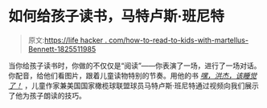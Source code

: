 # 如何给孩子读书，马特卢斯·班尼特

> 原文:[https://life hacker . com/how-to-read-to-kids-with-martellus-Bennett-1825511985](https://lifehacker.com/how-to-read-to-kids-with-martellus-bennett-1825511985)

当你给孩子读书时，你做的不仅仅是“阅读”——你表演了一场，进行了一场对话。你配音，给他们看图片，跟着儿童读物特别的节奏。用他的书 [*嘿，洪杰，该睡觉了！*](https://www.amazon.com/Hey-J-Bedtime-Martellus-Bennett/dp/0996982035/?asc_campaign=InlineText&asc_refurl=https://lifehacker.com/how-to-read-to-kids-with-martellus-bennett-1825511985&asc_source=&tag=kinjalifehackerlink-20) ，儿童作家兼美国国家橄榄球联盟球员马特卢斯·班尼特通过视频向我们展示了他为孩子朗读的技巧。